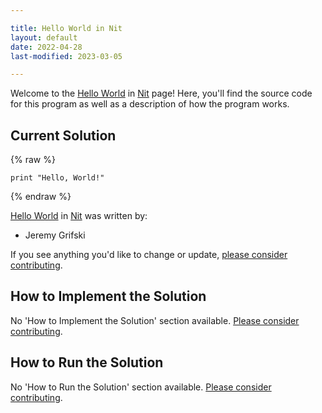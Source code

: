 ```yaml
---

title: Hello World in Nit
layout: default
date: 2022-04-28
last-modified: 2023-03-05

---
```


Welcome to the [Hello World](https://sampleprograms.io/projects/hello-world) in [Nit](https://sampleprograms.io/languages/nit) page! Here, you'll find the source code for this program as well as a description of how the program works.

## Current Solution

{% raw %}

```nit
print "Hello, World!"
```

{% endraw %}

[Hello World](https://sampleprograms.io/projects/hello-world) in [Nit](https://sampleprograms.io/languages/nit) was written by:

- Jeremy Grifski

If you see anything you'd like to change or update, [please consider contributing](https://github.com/TheRenegadeCoder/sample-programs).

## How to Implement the Solution

No 'How to Implement the Solution' section available. [Please consider contributing](https://github.com/TheRenegadeCoder/sample-programs-website).

## How to Run the Solution

No 'How to Run the Solution' section available. [Please consider contributing](https://github.com/TheRenegadeCoder/sample-programs-website).